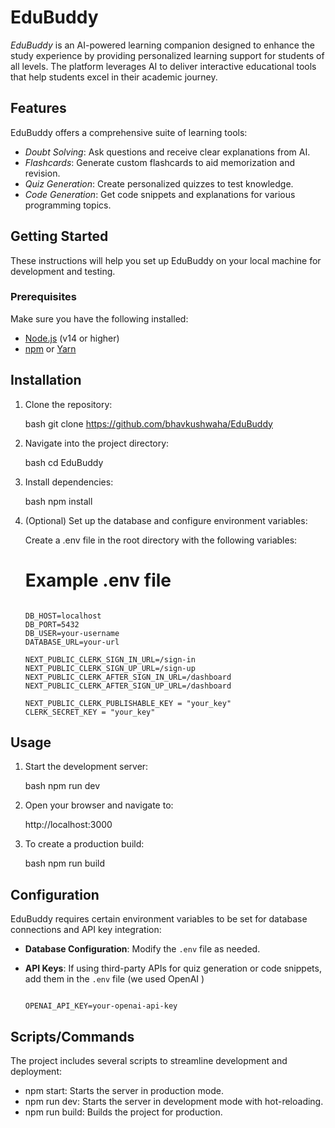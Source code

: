 # EduBuddy

*EduBuddy* is an AI-powered learning companion designed to enhance the study experience by providing personalized learning support for students of all levels. The platform leverages AI to deliver interactive educational tools that help students excel in their academic journey.

## Features

EduBuddy offers a comprehensive suite of learning tools:

- *Doubt Solving*: Ask questions and receive clear explanations from AI.
- *Flashcards*: Generate custom flashcards to aid memorization and revision.
- *Quiz Generation*: Create personalized quizzes to test knowledge.
- *Code Generation*: Get code snippets and explanations for various programming topics.

## Getting Started

These instructions will help you set up EduBuddy on your local machine for development and testing.

### Prerequisites

Make sure you have the following installed:

- [Node.js](https://nodejs.org/) (v14 or higher)
- [npm](https://www.npmjs.com/) or [Yarn](https://yarnpkg.com/)

## Installation

1. Clone the repository:

    bash
    git clone https://github.com/bhavkushwaha/EduBuddy
    

2. Navigate into the project directory:

    bash
    cd EduBuddy
    

3. Install dependencies:

    bash
    npm install
    

4. (Optional) Set up the database and configure environment variables:

    Create a .env file in the root directory with the following variables:

    
    # Example .env file

    ```

    DB_HOST=localhost
    DB_PORT=5432
    DB_USER=your-username
    DATABASE_URL=your-url

    NEXT_PUBLIC_CLERK_SIGN_IN_URL=/sign-in
    NEXT_PUBLIC_CLERK_SIGN_UP_URL=/sign-up
    NEXT_PUBLIC_CLERK_AFTER_SIGN_IN_URL=/dashboard
    NEXT_PUBLIC_CLERK_AFTER_SIGN_UP_URL=/dashboard

    NEXT_PUBLIC_CLERK_PUBLISHABLE_KEY = "your_key"
    CLERK_SECRET_KEY = "your_key"   

    ```
    

## Usage

1. Start the development server:

    bash
    npm run dev
    

2. Open your browser and navigate to:

    
    http://localhost:3000
    

3. To create a production build:

    bash
    npm run build
    
    

## Configuration

EduBuddy requires certain environment variables to be set for database connections and API key integration:

- **Database Configuration**: Modify the `.env` file as needed.
- **API Keys**: If using third-party APIs for quiz generation or code snippets, add them in the `.env` file (we used OpenAI )

    ```

    OPENAI_API_KEY=your-openai-api-key

    ```

## Scripts/Commands

The project includes several scripts to streamline development and deployment:

- npm start: Starts the server in production mode.
- npm run dev: Starts the server in development mode with hot-reloading.
- npm run build: Builds the project for production.